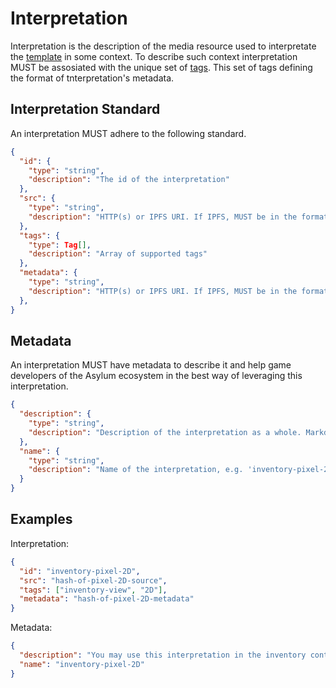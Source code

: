 # Interpretation

Interpretation is the description of the media resource used to interpretate the [template](template.md) in some context. To describe such context interpretation MUST be assosiated with the unique set of [tags](interpretation-tag.md). This set of tags defining the format of tnterpretation's metadata.

## Interpretation Standard

An interpretation MUST adhere to the following standard.

```json
{
  "id": {
    "type": "string",
    "description": "The id of the interpretation"
  },
  "src": {
    "type": "string",
    "description": "HTTP(s) or IPFS URI. If IPFS, MUST be in the format of ipfs://ipfs/HASH"
  },
  "tags": {
    "type": Tag[],
    "description": "Array of supported tags"
  },  
  "metadata": {
    "type": "string",
    "description": "HTTP(s) or IPFS URI. If IPFS, MUST be in the format of ipfs://ipfs/HASH"
  },
}
```

## Metadata

An interpretation MUST have metadata to describe it and help game developers of the Asylum ecosystem in the best way of leveraging this interpretation.

```json
{
  "description": {
    "type": "string",
    "description": "Description of the interpretation as a whole. Markdown is supported."
  },
  "name": {
    "type": "string",
    "description": "Name of the interpretation, e.g. 'inventory-pixel-2D'."
  }
}
```

## Examples

Interpretation:

```json
{
  "id": "inventory-pixel-2D",
  "src": "hash-of-pixel-2D-source",
  "tags": ["inventory-view", "2D"],
  "metadata": "hash-of-pixel-2D-metadata"
}
```

Metadata:

```json
{
  "description": "You may use this interpretation in the inventory context of pixel 2D game",
  "name": "inventory-pixel-2D"
}
```
